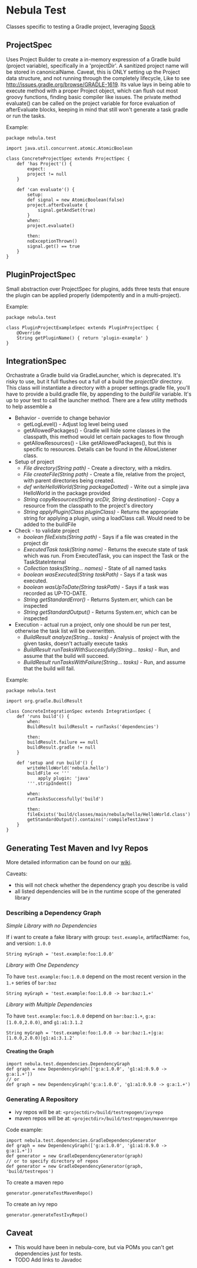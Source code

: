 Nebula Test
===========
Classes specific to testing a Gradle project, leveraging <a href="http://spockframework.org">Spock</a>

ProjectSpec
-----------
Uses Project Builder to create a in-memory expression of a Gradle build (project variable), specifically in a 'projectDir'. A sanitized project name will
be stored in canonicalName. Caveat, this is ONLY setting up the Project data structure, and not running through the completely lifecycle, Like to
see http://issues.gradle.org/browse/GRADLE-1619.  Its value lays in being able to execute method with a proper Project object, which can flush out most 
groovy functions, finding basic compiler like issues. The private method evaluate() can be called on the project variable for force evaluation of
afterEvaluate blocks, keeping in mind that still won't generate a task gradle or run the tasks.

Example:

```
package nebula.test

import java.util.concurrent.atomic.AtomicBoolean

class ConcreteProjectSpec extends ProjectSpec {
    def 'has Project'() {
        expect:
        project != null
    }

    def 'can evaluate'() {
        setup:
        def signal = new AtomicBoolean(false)
        project.afterEvaluate {
            signal.getAndSet(true)
        }
        when:
        project.evaluate()

        then:
        noExceptionThrown()
        signal.get() == true
    }
}
```

PluginProjectSpec
-----------------
Small abstraction over ProjectSpec for plugins, adds three tests that ensure the plugin can be applied properly (idempotently and in a multi-project).

Example:

```
package nebula.test

class PluginProjectExampleSpec extends PluginProjectSpec {
    @Override
    String getPluginName() { return 'plugin-example' }
}
```

IntegrationSpec
---------------
Orchastrate a Gradle build via GradleLauncher, which is deprecated. It's risky to use, but it full flushes out a full of a build the *projectDir* 
directory. This class will instantiate a directory with a proper settings.gradle file, you'll have to provide a build.gradle file, by appending
to the _buildFile_ variable. It's up to your test to call the launcher method. There are a few utility methods to help assemble a 

* Behavior - override to change behavior
  * getLogLevel() - Adjust log level being used
  * getAllowedPackages() - Gradle will hide some classes in the classpath, this method would let certain packages to flow through
  * getAllowResources() - Like getAllowedPackages(), but this is specific to resources. Details can be found in the AllowListener class.
* Setup of project
  * _File directory(String path)_ - Create a directory, with a mkdirs.
  * _File createFile(String path)_ - Create a file, relative from the project, with parent directories being created.
  * _def writeHelloWorld(String packageDotted)_ - Write out a simple java HelloWorld in the package provided
  * _String copyResources(String srcDir, String destination)_ - Copy a resource from the classpath to the project's directory
  * _String applyPlugin(Class pluginClass)_ - Returns the appropriate string for applying a plugin, using a loadClass call. Would need to be added to the buildFile
* Check - to validate project
  * _boolean fileExists(String path)_ - Says if a file was created in the project dir
  * _ExecutedTask task(String name)_ - Returns the execute state of task which was run. From ExecutedTask, you can inspect the Task or the TaskStateInternal
  * _Collection<ExecutedTask> tasks(String... names)_ - State of all named tasks
  * _boolean wasExecuted(String taskPath)_ - Says if a task was executed.
  * _boolean wasUpToDate(String taskPath)_ - Says if a task was recorded as UP-TO-DATE.
  * _String getStandardError()_ - Returns System.err, which can be inspected
  * _String getStandardOutput()_ - Returns System.err, which can be inspected
* Execution - actual run a project, only one should be run per test, otherwise the task list will be overwritten.
  * _BuildResult analyze(String... tasks)_ - Analysis of project with the given tasks, doesn't actually execute tasks
  * _BuildResult runTasksWithSuccessfully(String... tasks)_ - Run, and assume that the build will succeed.
  * _BuildResult runTasksWithFailure(String... tasks)_ - Run, and assume that the build will fail.

Example:
```
package nebula.test

import org.gradle.BuildResult

class ConcreteIntegrationSpec extends IntegrationSpec {
    def 'runs build'() {
        when:
        BuildResult buildResult = runTasks('dependencies')

        then:
        buildResult.failure == null
        buildResult.gradle != null
    }

    def 'setup and run build'() {
        writeHelloWorld('nebula.hello')
        buildFile << '''
            apply plugin: 'java'
        '''.stripIndent()

        when:
        runTasksSuccessfully('build')

        then:
        fileExists('build/classes/main/nebula/hello/HelloWorld.class')
        getStandardOutput().contains(':compileTestJava')
    }
}
```

Generating Test Maven and Ivy Repos
-----------------------------------
More detailed information can be found on our [wiki](https://github.com/nebula-plugins/nebula-test/wiki/Maven-and-Ivy-Test-Repository-Generation). 

Caveats:
* this will not check whether the dependency graph you describe is valid
* all listed dependencies will be in the runtime scope of the generated library

### Describing a Dependency Graph

*Simple Library with no Dependencies*

If i want to create a fake library with group: `test.example`, artifactName: `foo`, and version: `1.0.0`

    String myGraph = 'test.example:foo:1.0.0'

*Library with One Dependency*

To have `test.example:foo:1.0.0` depend on the most recent version in the `1.+` series of `bar:baz`

    String myGraph = 'test.example:foo:1.0.0 -> bar:baz:1.+'

*Library with Multiple Dependencies*

To have `test.example:foo:1.0.0` depend on `bar:baz:1.+`, `g:a:[1.0.0,2.0.0)`, and `g1:a1:3.1.2`

    String myGraph = 'test.example:foo:1.0.0 -> bar:baz:1.+|g:a:[1.0.0,2.0.0)|g1:a1:3.1.2'

#### Creating the Graph

    import nebula.test.dependencies.DependencyGraph
    def graph = new DependencyGraph(['g:a:1.0.0', 'g1:a1:0.9.0 -> g:a:1.+'])
    // or
    def graph = new DependencyGraph('g:a:1.0.0', 'g1:a1:0.9.0 -> g:a:1.+')

### Generating A Repository

* ivy repos will be at: `<projectdir>/build/testrepogen/ivyrepo`
* maven repos will be at: `<projectdir>/build/testrepogen/mavenrepo`

Code example:

    import nebula.test.dependencies.GradleDependencyGenerator
    def graph = new DependencyGraph(['g:a:1.0.0', 'g1:a1:0.9.0 -> g:a:1.+'])
    def generator = new GradleDependencyGenerator(graph)
    // or to specify directory of repos
    def generator = new GradleDependencyGenerator(graph, 'build/testrepos')

To create a maven repo

    generator.generateTestMavenRepo()

To create an ivy repo

    generator.generateTestIvyRepo()

Caveat
------
* This would have been in nebula-core, but via POMs you can't get dependencies just for tests.
* TODO Add links to Javadoc
